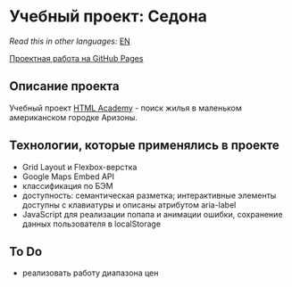 # Учебный проект: Седона

*Read this in other languages:* [EN](https://github.com/naumch1k/1692143-sedona-30/blob/feature/eng/Readme.md)

[Проектная работа на GitHub Pages](https://naumch1k.github.io/1692143-sedona-30/index.html)

## Описание проекта
Учебный проект [HTML Academy](https://htmlacademy.ru/intensive/htmlcss "Профессиональная вёрстка сайтов") - поиск жилья в маленьком американском городке Аризоны.

## Технологии, которые применялись в проекте
* Grid Layout и Flexbox-верстка
* Google Maps Embed API
* классификация по БЭМ
* доступность: семантическая разметка; интерактивные элементы доступны с клавиатуры и описаны атрибутом aria-label
* JavaScript для реализации попапа и анимации ошибки, сохранение данных пользователя в localStorage

## To Do
* реализовать работу диапазона цен
